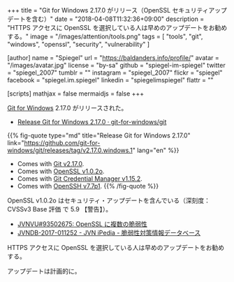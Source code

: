 +++
title = "Git for Windows 2.17.0 がリリース（OpenSSL セキュリティアップデートを含む）"
date = "2018-04-08T11:32:36+09:00"
description = "HTTPS アクセスに OpenSSL を選択している人は早めのアップデートをお勧めする。"
image = "/images/attention/tools.png"
tags  = [ "tools", "git", "windows", "openssl", "security", "vulnerability" ]

[author]
  name      = "Spiegel"
  url       = "https://baldanders.info/profile/"
  avatar    = "/images/avatar.jpg"
  license   = "by-sa"
  github    = "spiegel-im-spiegel"
  twitter   = "spiegel_2007"
  tumblr    = ""
  instagram = "spiegel_2007"
  flickr    = "spiegel"
  facebook  = "spiegel.im.spiegel"
  linkedin  = "spiegelimspiegel"
  flattr    = ""

[scripts]
  mathjax = false
  mermaidjs = false
+++

[Git for Windows] 2.17.0 がリリースされた。

- [Release Git for Windows 2.17.0 · git-for-windows/git](https://github.com/git-for-windows/git/releases/tag/v2.17.0.windows.1)

{{% fig-quote type="md" title="Release Git for Windows 2.17.0" link="https://github.com/git-for-windows/git/releases/tag/v2.17.0.windows.1" lang="en" %}}
- Comes with [Git v2.17.0](https://github.com/git/git/blob/v2.17.0/Documentation/RelNotes/2.17.0.txt).
- Comes with [OpenSSL v1.0.2o](https://www.openssl.org/news/openssl-1.0.2-notes.html).
- Comes with [Git Credential Manager v1.15.2](https://github.com/Microsoft/Git-Credential-Manager-for-Windows/releases/tag/v1.15.2).
- Comes with [OpenSSH v7.7p1](https://www.openssh.com/txt/release-7.7).
{{% /fig-quote %}}

OpenSSL v1.0.2o はセキュリティ・アップデートを含んでいる（深刻度：CVSSv3 Base 評価 で 5.9 【警告】）。

- [JVNVU#93502675: OpenSSL に複数の脆弱性](https://jvn.jp/vu/JVNVU93502675/)
- [JVNDB-2017-011252 - JVN iPedia - 脆弱性対策情報データベース](https://jvndb.jvn.jp/ja/contents/2017/JVNDB-2017-011252.html)

HTTPS アクセスに OpenSSL を選択している人は早めのアップデートをお勧めする。

アップデートは計画的に。

[Git for Windows]: https://gitforwindows.org/
